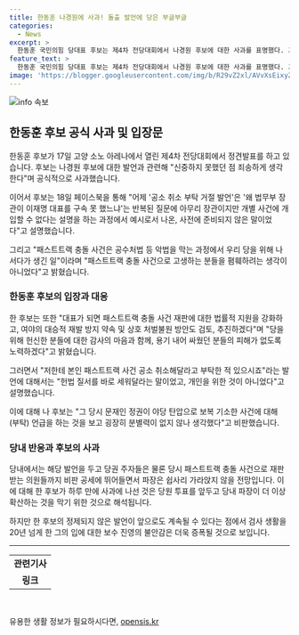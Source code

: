 ```yaml
---
title: 한동훈 나경원에 사과! 돌출 발언에 당은 부글부글
categories:
  - News
excerpt: >
  한동훈 국민의힘 당대표 후보는 제4차 전당대회에서 나경원 후보에 대한 사과를 표명했다. 그는 과거의 발언이 부주의한 것으로 인정하며, 향후 재판에 대한 법률적 지원을 약속했다. 그러나 이에 대한 당내의 반발이 나타나고 있는 가운데, 후보의 입에 대한 보수 진영의 불안감도 커지고 있다. 후보의 사과는 당내 파장을 막기 위한 것으로 여겨지지만, 앞으로의 발언에 대한 우려는 여전히 남아있다.
feature_text: >
  한동훈 국민의힘 당대표 후보는 제4차 전당대회에서 나경원 후보에 대한 사과를 표명했다. 그는 과거의 발언이 부주의한 것으로 인정하며, 향후 재판에 대한 법률적 지원을 약속했다. 그러나 이에 대한 당내의 반발이 나타나고 있는 가운데, 후보의 입에 대한 보수 진영의 불안감도 커지고 있다. 후보의 사과는 당내 파장을 막기 위한 것으로 여겨지지만, 앞으로의 발언에 대한 우려는 여전히 남아있다.
image: 'https://blogger.googleusercontent.com/img/b/R29vZ2xl/AVvXsEixyZcFfHzMRdzZMjFBmAUKJYCLCGyLL1o632UiGVXcaFdKo_bkvkuCioo0uUKlGfBVcT3P84aROyZIXSBEx3Aw5nCQ3pTgDom1WDC4m8eifvWiAmWEEVb4x6G_l8C0QH225ldMjyaFvpxGEBGNO37VmDTDMHGhJPq73UglMfDca1-0aw/s1600/blogspot.png'
---
```


<p><img src="https://blogger.googleusercontent.com/img/b/R29vZ2xl/AVvXsEixyZcFfHzMRdzZMjFBmAUKJYCLCGyLL1o632UiGVXcaFdKo_bkvkuCioo0uUKlGfBVcT3P84aROyZIXSBEx3Aw5nCQ3pTgDom1WDC4m8eifvWiAmWEEVb4x6G_l8C0QH225ldMjyaFvpxGEBGNO37VmDTDMHGhJPq73UglMfDca1-0aw/s1600/blogspot.png" alt="info 속보" /></p>

<h2 data-ke-size="size26">한동훈 후보 공식 사과 및 입장문</h2>

<p data-ke-size="size16">한동훈 후보가 17일 고양 소노 아레나에서 열린 제4차 전당대회에서 정견발표를 하고 있습니다. 후보는 나경원 후보에 대한 발언과 관련해 "신중하지 못했던 점 죄송하게 생각한다"며 공식적으로 사과했습니다.</p>

<p data-ke-size="size16">이어서 후보는 18일 페이스북을 통해 "어제 '공소 취소 부탁 거절 발언'은 '왜 법무부 장관이 이재명 대표를 구속 못 했느냐'는 반복된 질문에 아무리 장관이지만 개별 사건에 개입할 수 없다는 설명을 하는 과정에서 예시로서 나온, 사전에 준비되지 않은 말이었다"고 설명했습니다.</p>

<p data-ke-size="size16">그리고 "패스트트랙 충돌 사건은 공수처법 등 악법을 막는 과정에서 우리 당을 위해 나서다가 생긴 일"이라며 "패스트트랙 충돌 사건으로 고생하는 분들을 폄훼하려는 생각이 아니었다"고 밝혔습니다.</p>

<h3>한동훈 후보의 입장과 대응</h3>

<p data-ke-size="size16">한 후보는 또한 "대표가 되면 패스트트랙 충돌 사건 재판에 대한 법률적 지원을 강화하고, 여야의 대승적 재발 방지 약속 및 상호 처벌불원 방안도 검토, 추진하겠다"며 "당을 위해 헌신한 분들에 대한 감사의 마음과 함께, 용기 내어 싸웠던 분들의 피해가 없도록 노력하겠다"고 밝혔습니다.</p>

<p data-ke-size="size16">그러면서 "저한테 본인 패스트트랙 사건 공소 취소해달라고 부탁한 적 있으시죠"라는 발언에 대해서는 "헌법 질서를 바로 세워달라는 말이었고, 개인을 위한 것이 아니었다"고 설명했습니다.</p>

<p data-ke-size="size16">이에 대해 나 후보는 "그 당시 문재인 정권이 야당 탄압으로 보복 기소한 사건에 대해 (부탁) 언급을 하는 것을 보고 굉장히 분별력이 없지 않나 생각했다"고 비판했습니다.</p>

<h3>당내 반응과 후보의 사과</h3>

<p data-ke-size="size16">당내에서는 해당 발언을 두고 당권 주자들은 물론 당시 패스트트랙 충돌 사건으로 재판받는 의원들까지 비판 공세에 뛰어들면서 파장은 쉽사리 가라앉지 않을 전망입니다. 이에 대해 한 후보가 하루 만에 사과에 나선 것은 당원 투표를 앞두고 당내 파장이 더 이상 확산하는 것을 막기 위한 것으로 해석됩니다.</p>

<p data-ke-size="size16">하지만 한 후보의 정제되지 않은 발언이 앞으로도 계속될 수 있다는 점에서 검사 생활을 20년 넘게 한 그의 입에 대한 보수 진영의 불안감은 더욱 증폭될 것으로 보입니다.</p>

<hr>

<table>
  <tr>
    <td style="text-align: center; height: 17px;"><b>관련기사</b></td>
  </tr>
  <tr>
    <td style="text-align: center; height: 17px;"><b>링크</b></td>
  </tr>
</table>

<p data-ke-size="size16">&nbsp;</p>
유용한 생활 정보가 필요하시다면, <a href="https://opensis.kr" rel="dofollow">opensis.kr</a>


